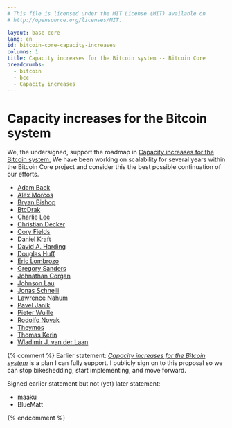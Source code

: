 ```yaml
---
# This file is licensed under the MIT License (MIT) available on
# http://opensource.org/licenses/MIT.

layout: base-core
lang: en
id: bitcoin-core-capacity-increases
columns: 1
title: Capacity increases for the Bitcoin system -- Bitcoin Core
breadcrumbs:
  - bitcoin
  - bcc
  - Capacity increases
---
```

# Capacity increases for the Bitcoin system

We, the undersigned, support the roadmap in [Capacity increases for the
Bitcoin system.][1]  We have been working on
scalability for several years within the Bitcoin Core project and
consider this the best possible continuation of our efforts.

- [Adam Back](https://github.com/adam3us)
- [Alex Morcos](https://github.com/morcos)
- [Bryan Bishop](https://github.com/kanzure)
- [BtcDrak](https://github.com/btcdrak)
- [Charlie Lee](https://github.com/coblee)
- [Christian Decker](https://github.com/cdecker)
- [Cory Fields](https://github.com/theuni)
- [Daniel Kraft](https://github.com/domob1812)
- [David A. Harding](https://github.com/harding)
- [Douglas Huff](https://github.com/jrmithdobbs)
- [Eric Lombrozo](https://github.com/CodeShark)
- [Gregory Sanders](https://github.com/instagibbs)
- [Johnathan Corgan](https://github.com/jmcorgan)
- [Johnson Lau](https://github.com/jl2012)
- [Jonas Schnelli](https://github.com/jonasschnelli)
- [Lawrence Nahum](https://github.com/greenaddress)
- [Pavel Janik](https://github.com/paveljanik)
- [Pieter Wuille](https://github.com/sipa)
- [Rodolfo Novak](https://github.com/nvk)
- [Theymos](https://github.com/theymos)
- [Thomas Kerin](https://github.com/afk11)
- [Wladimir J. van der Laan](https://github.com/laanwj)

{% comment %}
Earlier statement:
*[Capacity increases for the Bitcoin system][1]* is a plan I can fully
support.  I publicly sign on to this proposal so we can stop
bikeshedding, start implementing, and move forward.

Signed earlier statement but not (yet) later statement:
- maaku
- BlueMatt

{% endcomment %}


[1]: https://lists.linuxfoundation.org/pipermail/bitcoin-dev/2015-December/011865.html
